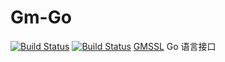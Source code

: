 # Gm-Go
[![Build Status](https://travis-ci.com/Hyperledger-TWGC/Gm-Go.svg?branch=master)](https://travis-ci.com/Hyperledger-TWGC/Gm-Go)
[![Build Status](https://dev.azure.com/Hyperledger/TWGC/_apis/build/status/Hyperledger-TWGC.Gm-Go?branchName=master)](https://dev.azure.com/Hyperledger/TWGC/_build/latest?definitionId=121&branchName=master)
[GMSSL](https://github.com/guanzhi/GmSSL) Go 语言接口
